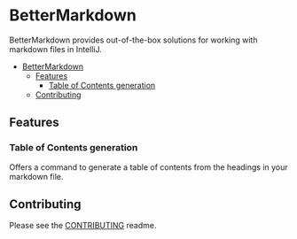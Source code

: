 # BetterMarkdown

BetterMarkdown provides out-of-the-box solutions for working with markdown files in IntelliJ.

- [BetterMarkdown](#bettermarkdown)
    - [Features](#features)
        - [Table of Contents generation](#table-of-contents-generation)
    - [Contributing](#contributing)


## Features

### Table of Contents generation

Offers a command to generate a table of contents from the headings in your markdown file.


## Contributing

Please see the [CONTRIBUTING](./CONTRIBUTING.md) readme.